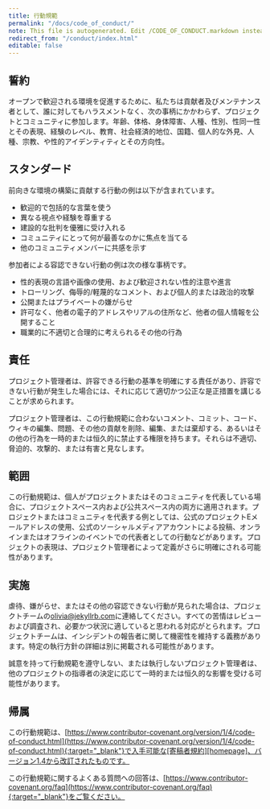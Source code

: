 ```yaml
---
title: 行動規範
permalink: "/docs/code_of_conduct/"
note: This file is autogenerated. Edit /CODE_OF_CONDUCT.markdown instead.
redirect_from: "/conduct/index.html"
editable: false
---
```

<!-- ---
title: Code of Conduct
permalink: "/docs/code_of_conduct/"
note: This file is autogenerated. Edit /CODE_OF_CONDUCT.markdown instead.
redirect_from: "/conduct/index.html"
editable: false
--- -->

## 誓約
<!-- ## Our Pledge -->

オープンで歓迎される環境を促進するために、私たちは貢献者及びメンテナンス者として、誰に対してもハラスメントなく、次の事柄にかかわらず、プロジェクトとコミュニティに参加します。年齢、体格、身体障害、人種、性別、性同一性とその表現、経験のレベル、教育、社会経済的地位、国籍、個人的な外見、人種、宗教、や性的アイデンティティとその方向性。

<!-- In the interest of fostering an open and welcoming environment, we as
contributors and maintainers pledge to making participation in our project and
our community a harassment-free experience for everyone, regardless of age, body
size, disability, ethnicity, sex characteristics, gender identity and expression,
level of experience, education, socio-economic status, nationality, personal
appearance, race, religion, or sexual identity and orientation. -->

## スタンダード
<!-- ## Our Standards -->

前向きな環境の構築に貢献する行動の例は以下が含まれています。

<!-- Examples of behavior that contributes to creating a positive environment
include: -->

* 歓迎的で包括的な言葉を使う
* 異なる視点や経験を尊重する
* 建設的な批判を優雅に受け入れる
* コミュニティにとって何が最善なのかに焦点を当てる
* 他のコミュニティメンバーに共感を示す

<!-- * Using welcoming and inclusive language
* Being respectful of differing viewpoints and experiences
* Gracefully accepting constructive criticism
* Focusing on what is best for the community
* Showing empathy towards other community members -->

参加者による容認できない行動の例は次の様な事柄です。

<!-- Examples of unacceptable behavior by participants include: -->

* 性的表現の言語や画像の使用、および歓迎されない性的注意や進言
* トローリング、侮辱的/軽蔑的なコメント、および個人的または政治的攻撃
* 公開またはプライベートの嫌がらせ
* 許可なく、他者の電子的アドレスやリアルの住所など、他者の個人情報を公開すること
* 職業的に不適切と合理的に考えられるその他の行為

<!-- * The use of sexualized language or imagery and unwelcome sexual attention or
  advances
* Trolling, insulting/derogatory comments, and personal or political attacks
* Public or private harassment
* Publishing others' private information, such as a physical or electronic
  address, without explicit permission
* Other conduct which could reasonably be considered inappropriate in a
  professional setting -->

## 責任
<!-- ## Our Responsibilities -->

プロジェクト管理者は、許容できる行動の基準を明確にする責任があり、許容できない行動が発生した場合には、それに応じて適切かつ公正な是正措置を講じることが求められます。

<!-- Project maintainers are responsible for clarifying the standards of acceptable
behavior and are expected to take appropriate and fair corrective action in
response to any instances of unacceptable behavior. -->

プロジェクト管理者は、この行動規範に合わないコメント、コミット、コード、ウィキの編集、問題、その他の貢献を削除、編集、または棄却する、あるいはその他の行為を一時的または恒久的に禁止する権限を持ちます。それらは不適切、脅迫的、攻撃的、または有害と見なします。

<!-- Project maintainers have the right and responsibility to remove, edit, or
reject comments, commits, code, wiki edits, issues, and other contributions
that are not aligned to this Code of Conduct, or to ban temporarily or
permanently any contributor for other behaviors that they deem inappropriate,
threatening, offensive, or harmful. -->

## 範囲
<!-- ## Scope -->

この行動規範は、個人がプロジェクトまたはそのコミュニティを代表している場合に、プロジェクトスペース内および公共スペース内の両方に適用されます。プロジェクトまたはコミュニティを代表する例としては、公式のプロジェクトEメールアドレスの使用、公式のソーシャルメディアアカウントによる投稿、オンラインまたはオフラインのイベントでの代表者としての行動などがあります。プロジェクトの表現は、プロジェクト管理者によって定義がさらに明確にされる可能性があります。

<!-- This Code of Conduct applies both within project spaces and in public spaces
when an individual is representing the project or its community. Examples of
representing a project or community include using an official project e-mail
address, posting via an official social media account, or acting as an appointed
representative at an online or offline event. Representation of a project may be
further defined and clarified by project maintainers. -->

## 実施
<!-- ## Enforcement -->

虐待、嫌がらせ、またはその他の容認できない行動が見られた場合は、プロジェクトチームの[olivia@jekyllrb.com](mailto:olivia@jekyllrb.com)に連絡してください。すべての苦情はレビューおよび調査され、必要かつ状況に適していると思われる対応がとられます。プロジェクトチームは、インシデントの報告者に関して機密性を維持する義務があります。特定の執行方針の詳細は別に掲載される可能性があります。

<!-- Instances of abusive, harassing, or otherwise unacceptable behavior may be
reported by contacting the project team at [olivia@jekyllrb.com](mailto:olivia@jekyllrb.com). All
complaints will be reviewed and investigated and will result in a response that
is deemed necessary and appropriate to the circumstances. The project team is
obligated to maintain confidentiality with regard to the reporter of an incident.
Further details of specific enforcement policies may be posted separately. -->

誠意を持って行動規範を遵守しない、または執行しないプロジェクト管理者は、他のプロジェクトの指導者の決定に応じて一時的または恒久的な影響を受ける可能性があります。

<!-- Project maintainers who do not follow or enforce the Code of Conduct in good
faith may face temporary or permanent repercussions as determined by other
members of the project's leadership. -->

## 帰属
<!-- ## Attribution -->

この行動規範は、[https://www.contributor-covenant.org/version/1/4/code-of-conduct.html](https://www.contributor-covenant.org/version/1/4/code-of-conduct.html){:target="_blank"}で入手可能な[寄稿者規約][homepage]、バージョン1.4から改訂されたものです。

<!-- This Code of Conduct is adapted from the [Contributor Covenant][homepage], version 1.4,
available at [https://www.contributor-covenant.org/version/1/4/code-of-conduct.html](https://www.contributor-covenant.org/version/1/4/code-of-conduct.html) -->

[homepage]: https://www.contributor-covenant.org

この行動規範に関するよくある質問への回答は、[https://www.contributor-covenant.org/faq](https://www.contributor-covenant.org/faq){:target="_blank"}をご覧ください。

<!-- For answers to common questions about this code of conduct, see
[https://www.contributor-covenant.org/faq](https://www.contributor-covenant.org/faq) -->
